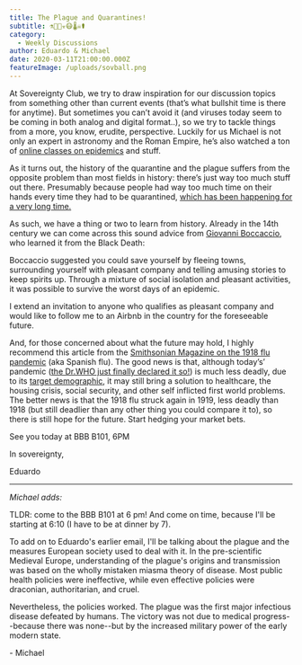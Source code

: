 ```yaml
---
title: The Plague and Quarantines!
subtitle: ⚗🔬💉☣️😷🌡☠️⚰️
category:
  - Weekly Discussions
author: Eduardo & Michael
date: 2020-03-11T21:00:00.000Z
featureImage: /uploads/sovball.png
---
```

At Sovereignty Club, we try to draw inspiration for our discussion topics from something other than current events (that’s what bullshit time is there for anytime). But sometimes you can’t avoid it (and viruses today seem to be coming in both analog and digital format..), so we try to tackle things from a more, you know, erudite, perspective. Luckily for us Michael is not only an expert in astronomy and the Roman Empire, he’s also watched a ton of [online classes on epidemics](https://www.youtube.com/playlist?list=PL7C32775F0529BFEF) and stuff.

As it turns out, the history of the quarantine and the plague suffers from the opposite problem than most fields in history: there’s just way too much stuff out there. Presumably because people had way too much time on their hands every time they had to be quarantined, [which has been happening for a very long time.](https://vtuhr.org/articles/10.21061/vtuhr.v2i0.16/)

As such, we have a thing or two to learn from history. Already in the 14th century we can come across this sound advice from [Giovanni Boccaccio](https://en.wikipedia.org/wiki/Giovanni_Boccaccio), who learned it from the Black Death:

Boccaccio suggested you could save yourself by fleeing towns, surrounding yourself with pleasant company and telling amusing stories to keep spirits up. Through a mixture of social isolation and pleasant activities, it was possible to survive the worst days of an epidemic.

I extend an invitation to anyone who qualifies as pleasant company and would like to follow me to an Airbnb in the country for the foreseeable future.

And, for those concerned about what the future may hold, I highly recommend this article from the [Smithsonian Magazine on the 1918 flu pandemic](https://www.smithsonianmag.com/history/journal-plague-year-180965222/) (aka Spanish flu). The good news is that, although today’s’ pandemic ([the Dr.WHO just finally declared it so!](https://www.npr.org/sections/goatsandsoda/2020/03/11/814474930/coronavirus-covid-19-is-now-officially-a-pandemic-who-says)) is much less deadly, due to its [target demographic](https://arstechnica.com/science/2020/03/dont-panic-the-comprehensive-ars-technica-guide-to-the-coronavirus/#h8), it may still bring a solution to healthcare, the housing crisis, social security, and other self inflicted first world problems. The better news is that the 1918 flu struck again in 1919, less deadly than 1918 (but still deadlier than any other thing you could compare it to), so there is still hope for the future. Start hedging your market bets.

See you today at BBB B101, 6PM

In sovereignty,

Eduardo

- - -

*Michael adds:*

TLDR: come to the BBB B101 at 6 pm! And come on time, because I'll be starting at 6:10 (I have to be at dinner by 7).

To add on to Eduardo's earlier email, I'll be talking about the plague and the measures European society used to deal with it. In the pre-scientific Medieval Europe, understanding of the plague's origins and transmission was based on the wholly mistaken miasma theory of disease. Most public health policies were ineffective, while even effective policies were draconian, authoritarian, and cruel.

Nevertheless, the policies worked. The plague was the first major infectious disease defeated by humans. The victory was not due to medical progress--because there was none--but by the increased military power of the early modern state.



\- Michael
